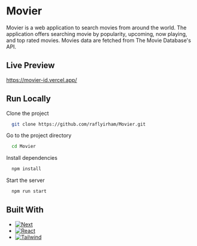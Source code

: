 
# Movier

Movier is a web application to search movies from around the world. The application offers searching movie by popularity, upcoming, now playing, and top rated movies. Movies data are fetched from The Movie Database's API.


## Live Preview
https://movier-id.vercel.app/
## Run Locally

Clone the project

```bash
  git clone https://github.com/raflyirham/Movier.git
```

Go to the project directory

```bash
  cd Movier
```

Install dependencies

```bash
  npm install
```

Start the server

```bash
  npm run start
```


## Built With

* [![Next][Next.js]][Next-url]
* [![React][React.js]][React-url]
* [![Tailwind][TailwindCSS]][TailwindURL]


[Next.js]: https://img.shields.io/badge/next.js-000000?style=for-the-badge&logo=nextdotjs&logoColor=white
[Next-url]: https://nextjs.org/
[React.js]: https://img.shields.io/badge/React-20232A?style=for-the-badge&logo=react&logoColor=61DAFB
[React-url]: https://reactjs.org/
[TailwindCSS]: https://img.shields.io/badge/tailwindcss-%2338B2AC.svg?style=for-the-badge&logo=tailwind-css&logoColor=white
[TailwindURL]: https://tailwindcss.com/
